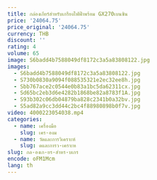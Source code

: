 ```yaml
---
title: กล่องเกียร์สำหรับเกรียงไฟฟ้าพร้อม GX270เบนซิน
price: '24064.75'
price_original: '24064.75'
currency: THB
discount: ''
rating: 4
volume: 65
image: S6badd4b7588049df8172c3a5a83808122.jpg
images:
  - S6badd4b7588049df8172c3a5a83808122.jpg
  - S730b0830a9094f088535321e2ec32ee8h.jpg
  - Sbb767ace2c0544e0b83a1bc5da62311cx.jpg
  - Sd65bc2eb3d6e4282b1868be82a8783f1A.jpg
  - S93b302c06db04879ba828c2341b0a32bv.jpg
  - S5ad82a9cc3dd44c2bc4f88980898b0f7v.jpg
video: 4000223054038.mp4
categories:
  - name: เครื่องมือ
    slug: เคร-องม
  - name: วัดและการวิเคราะห์
    slug: ดและการว-เคราะห
slug: กล-องเก-ยร-สำหร-บเกร
encode: oFM1Mcm
lang: th
---
```

  